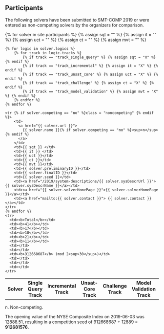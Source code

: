 ## Participants

The following solvers have been submitted to SMT-COMP 2019 or were entered as
non-competing solvers by the organizers for comparison.

<table>
    <tr>
        <th>Solver</th>
        <th>Single Query Track</th>
        <th>Incremental Track</th>
        <th>Unsat-Core Track</th>
        <th>Challenge Track</th>
        <th>Model Validation Track</th>
        <th>Preliminary Solver ID</th>
        <th>Final Solver ID</th>
        <th>Seed</th>
        <th>System Description</th>
        <th>Solver Homepage</th>
        <th>Contact</th>
    </tr>
    {% for solver in site.participants %}
    {% assign sqt = "" %}
    {% assign it = "" %}
    {% assign uct = "" %}
    {% assign ct = "" %}
    {% assign mvt = "" %}

    {% for logic in solver.logics %}
        {% for track in logic.tracks %}
            {% if track == "track_single_query" %} {% assign sqt = "X" %} {% endif %}
            {% if track == "track_incremental" %} {% assign it = "X" %} {% endif %}
            {% if track == "track_unsat_core" %} {% assign uct = "X" %} {% endif %}
            {% if track == "track_challenge" %} {% assign ct = "X" %} {% endif %}
            {% if track == "track_model_validation" %} {% assign mvt = "X" %} {% endif %}
        {% endfor %}
    {% endfor %}

    <tr {% if solver.competing == "no" %}class = "noncompeting" {% endif %}>
        <td>
          <a href="{{ solver.url }}">
            {{ solver.name }}{% if solver.competing == "no" %}<sup>n</sup>{% endif %}
          </a>
        </td>
        <td>{{ sqt }} </td>
        <td>{{ it }} </td>
        <td>{{ uct }}</td>
        <td>{{ ct }}</td>
        <td>{{ mvt }}</td>
        <td>{{ solver.preliminaryID }}</td>
        <td>{{ solver.finalID }}</td>
        <td>{{ solver.seed }}</td>
        <td><a href="/2019/system-descriptions/{{ solver.sysDescrUrl }}">{{ solver.sysDescrName }}</a></td>
        <td><a href="{{ solver.solverHomePage }}">{{ solver.solverHomePage }}</a></td>
        <td><a href="mailto:{{ solver.contact }}"> {{ solver.contact }}</a></td>
    </tr>
    {% endfor %}
    <tr>
      <td><b>Total</b></td>
      <td><b>41</b></td>
      <td><b>17</b></td>
      <td><b>10</b></td>
      <td><b>21</b></td>
      <td><b>11</b></td>
      <td></td>
      <td></td>
      <td><b>912668687</b> (mod 2<sup>30</sup>)</td>
      <td></td>
      <td></td>
      <td></td>
    </tr>
</table>
n. Non-competing.

The opening value of the NYSE Composite Index on 2019-06-03 was 12888.51, resulting in a competition seed of 912668687 + 12889 = <b>912681576</b>.
